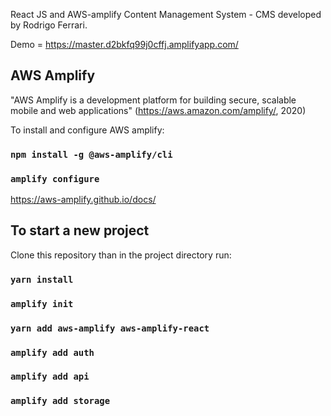 React JS and AWS-amplify Content Management System - CMS developed by Rodrigo Ferrari.

Demo = https://master.d2bkfq99j0cffj.amplifyapp.com/

## AWS Amplify

"AWS Amplify is a development platform for building secure, scalable mobile and web applications" (https://aws.amazon.com/amplify/, 2020)

To install and configure AWS amplify:

### `npm install -g @aws-amplify/cli`

### `amplify configure`

https://aws-amplify.github.io/docs/

## To start a new project

Clone this repository than in the project directory run:

### `yarn install`

### `amplify init`

### `yarn add aws-amplify aws-amplify-react`

### `amplify add auth`

### `amplify add api`

### `amplify add storage`
